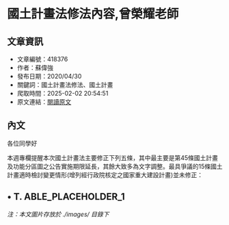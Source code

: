 # 國土計畫法修法內容,曾榮耀老師

## 文章資訊
- 文章編號：418376
- 作者：蘇偉強
- 發布日期：2020/04/30
- 關鍵詞：國土計畫法修法、國土計畫
- 爬取時間：2025-02-02 20:54:51
- 原文連結：[閱讀原文](https://real-estate.get.com.tw/Columns/detail.aspx?no=418376)

## 內文
各位同學好

本週專欄提醒本次國土計畫法主要修正下列五條，其中最主要是第45條國土計畫及功能分區圖之公告實施期限延長，其餘大致多為文字調整。最具爭議的15條國土計畫適時檢討變更情形(增列經行政院核定之國家重大建設計畫)並未修正：

• T. ABLE_PLACEHOLDER_1
---
*注：本文圖片存放於 ./images/ 目錄下*
